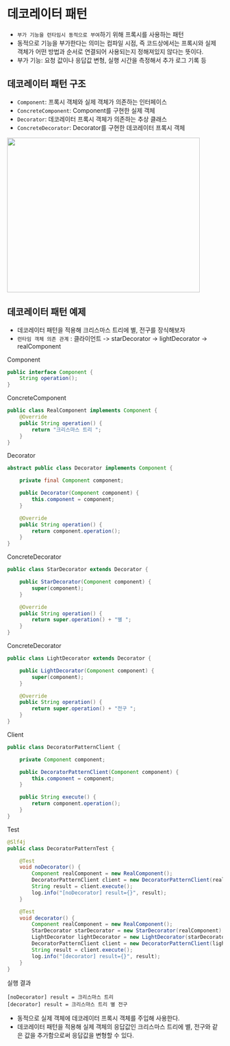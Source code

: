 # 데코레이터 패턴
* `부가 기능을 런타임시 동적으로 부여`하기 위해 프록시를 사용하는 패턴
* 동적으로 기능을 부가한다는 의미는 컴파일 시점, 즉 코드상에서는 프록시와 실제 객체가 어떤 방법과 순서로 연결되어 사용되는지 정해져있지 않다는 뜻이다.
* 부가 기능: 요청 값이나 응답값 변형, 실행 시간을 측정해서 추가 로그 기록 등

## 데코레이터 패턴 구조
* `Component`: 프록시 객체와 실제 객체가 의존하는 인터페이스
* `ConcreteComponent`: Component를 구현한 실제 객체
* `Decorator`: 데코레이터 프록시 객체가 의존하는 추상 클래스
* `ConcreteDecorator`: Decorator를 구현한 데코레이터 프록시 객체

<img src="https://github.com/twoosky/TIL/assets/50009240/92811128-9edb-4ecf-af2b-ff66f7a655f4" width="450" height="360">



## 데코레이터 패턴 예제
* 데코레이터 패턴을 적용해 크리스마스 트리에 별, 전구를 장식해보자
* `런타임 객체 의존 관계` : 클라이언트 -> starDecorator -> lightDecorator -> realComponent

Component 
```java
public interface Component {
    String operation();
}
```
ConcreteComponent
```java
public class RealComponent implements Component {
    @Override
    public String operation() {
        return "크리스마스 트리 ";
    }
}
```
Decorator
```java
abstract public class Decorator implements Component {

    private final Component component;

    public Decorator(Component component) {
        this.component = component;
    }

    @Override
    public String operation() {
        return component.operation();
    }
}
```
ConcreteDecorator
```java
public class StarDecorator extends Decorator {

    public StarDecorator(Component component) {
        super(component);
    }

    @Override
    public String operation() {
        return super.operation() + "별 ";
    }
}
```
ConcreteDecorator
```java
public class LightDecorator extends Decorator {

    public LightDecorator(Component component) {
        super(component);
    }

    @Override
    public String operation() {
        return super.operation() + "전구 ";
    }
}
```
Client
```java
public class DecoratorPatternClient {

    private Component component;

    public DecoratorPatternClient(Component component) {
        this.component = component;
    }

    public String execute() {
        return component.operation();
    }
}
```
Test
```java
@Slf4j
public class DecoratorPatternTest {

    @Test
    void noDecorator() {
        Component realComponent = new RealComponent();
        DecoratorPatternClient client = new DecoratorPatternClient(realComponent);
        String result = client.execute();
        log.info("[noDecorator] result={}", result);
    }

    @Test
    void decorator() {
        Component realComponent = new RealComponent();
        StarDecorator starDecorator = new StarDecorator(realComponent);
        LightDecorator lightDecorator = new LightDecorator(starDecorator);
        DecoratorPatternClient client = new DecoratorPatternClient(lightDecorator);
        String result = client.execute();
        log.info("[decorator] result={}", result);
    }
}
```
실행 결과
```
[noDecorator] result = 크리스마스 트리 
[decorator] result = 크리스마스 트리 별 전구 
```
* 동적으로 실제 객체에 데코레이터 프록시 객체를 주입해 사용한다.
* 데코레이터 패턴을 적용해 실제 객체의 응답값인 크리스마스 트리에 별, 전구와 같은 값을 추가함으로써 응답값을 변형할 수 있다.
